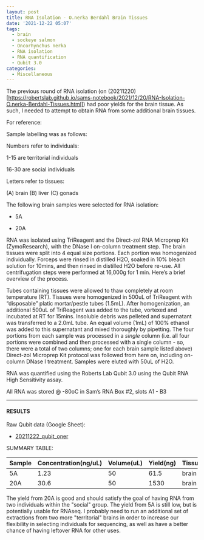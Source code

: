 ```yaml
---
layout: post
title: RNA Isolation - O.nerka Berdahl Brain Tissues
date: '2021-12-22 05:07'
tags: 
  - brain
  - sockeye salmon
  - Oncorhynchus nerka
  - RNA isolation
  - RNA quantification
  - Qubit 3.0
categories: 
  - Miscellaneous
---
```

The previous round of RNA isolation (on (20211220)[https://robertslab.github.io/sams-notebook/2021/12/20/RNA-Isolation-O.nerka-Berdahl-Tissues.html]) had poor yields for the brain tissue. As such, I needed to attempt to obtain RNA from some additional brain tissues.

For reference:

Sample labelling was as follows:

Numbers refer to individuals:

1-15 are territorial individuals

16-30 are social individuals

Letters refer to tissues:

(A) brain
(B) liver
(C) gonads

The following brain samples were selected for RNA isolation:

- 5A

- 20A

RNA was isolated using TriReagent and the Direct-zol RNA Microprep Kit (ZymoResearch), with the DNase I on-column treatment step. The brain tissues were split into 4 equal size portions. Each portion was homogenized individually. Forceps were rinsed in distilled H2O, soaked in 10% bleach solution for 10mins, and then rinsed in distilled H2O before re-use. All centrifugation steps were performed at 16,000g for 1 min. Here’s a brief overview of the process.

Tubes containing tissues were allowed to thaw completely at room temperature (RT). Tissues were homogenized in 500uL of TriReagent with “disposable” platic mortar/pestle tubes (1.5mL). After homogenization, an additional 500uL of TriReagent was added to the tube, vortexed and incubated at RT for 15mins. Insoluble debris was pelleted and supernatant was transferred to a 2.0mL tube. An equal volume (1mL) of 100% ethanol was added to this supernatant and mixed thoroughly by pipetting. The four portions from each sample was processed in a _single_ column (i.e. all four portions were combined and then processed with a single column - so, there were a total of two columns; one for each brain sample listed above) Direct-zol Microprep Kit protocol was followed from here on, including on-column DNase I treatment. Samples were eluted with 50uL of H2O.

RNA was quantified using the Roberts Lab Qubit 3.0 using the Qubit RNA High Sensitivity assay.

All RNA was stored @ -80oC in Sam’s RNA Box #2, slots A1 - B3

---

#### RESULTS

Raw Qubit data (Google Sheet):

- [20211222_qubit_oner](https://docs.google.com/spreadsheets/d/13Ki-2C7An2tI2bbQbOZsBWvijQhjNzJwoqk769HF8Fk/edit?usp=sharing)

SUMMARY TABLE:

| Sample | Concentration(ng/uL) | Volume(uL) | Yield(ng) | Tissue |
|--------|----------------------|------------|-----------|--------|
| 5A     | 1.23                 | 50         | 61.5      | brain  |
| 20A    | 30.6                 | 50         | 1530      | brain  |

The yield from 20A is good and should satisfy the goal of having RNA from two individuals within the "social" group. The yield from 5A is still low, but is potentially usable for RNAseq. I probably need to run an additional set of extractions from two more "territorial" brains in order to increase our flexibility in selecting individuals for sequencing, as well as have a better chance of having leftover RNA for other uses.
